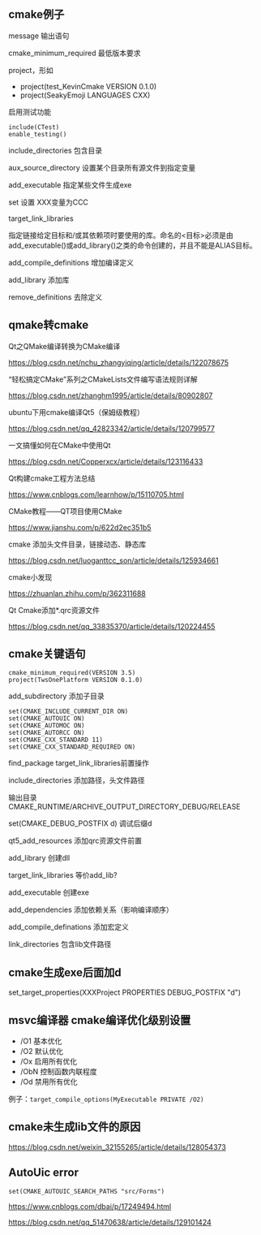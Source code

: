 ## cmake例子

message 输出语句

cmake_minimum_required 最低版本要求

project，形如

- project(test_KevinCmake VERSION 0.1.0)
- project(SeakyEmoji LANGUAGES CXX)

启用测试功能

```
include(CTest)
enable_testing()
```

include_directories 包含目录

aux_source_directory 设置某个目录所有源文件到指定变量

add_executable 指定某些文件生成exe

set 设置 XXX变量为CCC

target_link_libraries

指定链接给定目标和/或其依赖项时要使用的库。命名的<目标>必须是由add_executable()或add_library()之类的命令创建的，并且不能是ALIAS目标。

add_compile_definitions 增加编译定义

add_library 添加库

remove_definitions 去除定义

## qmake转cmake

Qt之QMake编译转换为CMake编译

https://blog.csdn.net/nchu_zhangyiqing/article/details/122078675

“轻松搞定CMake”系列之CMakeLists文件编写语法规则详解

https://blog.csdn.net/zhanghm1995/article/details/80902807

ubuntu下用cmake编译Qt5（保姆级教程）

https://blog.csdn.net/qq_42823342/article/details/120799577

一文搞懂如何在CMake中使用Qt

https://blog.csdn.net/Copperxcx/article/details/123116433

Qt构建cmake工程方法总结

https://www.cnblogs.com/learnhow/p/15110705.html

CMake教程——QT项目使用CMake

https://www.jianshu.com/p/622d2ec351b5

cmake 添加头文件目录，链接动态、静态库

https://blog.csdn.net/luoganttcc_son/article/details/125934661

cmake小发现

https://zhuanlan.zhihu.com/p/362311688

Qt Cmake添加*.qrc资源文件

https://blog.csdn.net/qq_33835370/article/details/120224455

## cmake关键语句

```
cmake_minimum_required(VERSION 3.5)
project(TwsOnePlatform VERSION 0.1.0)
```

add_subdirectory 添加子目录

```
set(CMAKE_INCLUDE_CURRENT_DIR ON)
set(CMAKE_AUTOUIC ON)
set(CMAKE_AUTOMOC ON)
set(CMAKE_AUTORCC ON)
set(CMAKE_CXX_STANDARD 11)
set(CMAKE_CXX_STANDARD_REQUIRED ON)
```

find_package target_link_libraries前置操作

include_directories 添加路径，头文件路径

输出目录CMAKE_RUNTIME/ARCHIVE_OUTPUT_DIRECTORY_DEBUG/RELEASE

set(CMAKE_DEBUG_POSTFIX d) 调试后缀d

qt5_add_resources 添加qrc资源文件前置

add_library  创建dll

target_link_libraries 等价add_lib?

add_executable 创建exe

add_dependencies 添加依赖关系（影响编译顺序）

add_compile_definations  添加宏定义

link_directories  包含lib文件路径

## cmake生成exe后面加d

set_target_properties(XXXProject PROPERTIES DEBUG_POSTFIX "d")

## msvc编译器 cmake编译优化级别设置

- /O1 基本优化
- /O2 默认优化
- /Ox 启用所有优化
- /ObN 控制函数内联程度
- /Od 禁用所有优化

例子：`target_compile_options(MyExecutable PRIVATE /O2)`

## cmake未生成lib文件的原因

https://blog.csdn.net/weixin_32155265/article/details/128054373

## AutoUic error

`set(CMAKE_AUTOUIC_SEARCH_PATHS "src/Forms")`

https://www.cnblogs.com/dbai/p/17249494.html

https://blog.csdn.net/qq_51470638/article/details/129101424